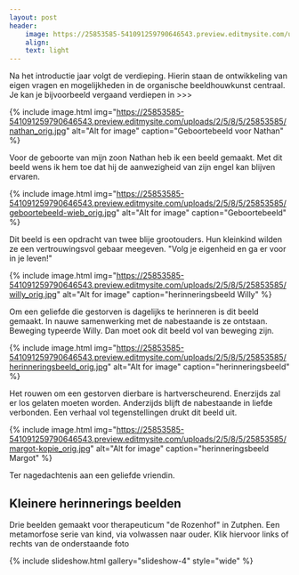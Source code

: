 ```yaml
---
layout: post
header:
    image: https://25853585-541091259790646543.preview.editmysite.com/uploads/2/5/8/5/25853585/header-0_orig.jpg
    align:
    text: light
---
```

Na het introductie jaar volgt de verdieping. Hierin staan de ontwikkeling van eigen vragen en mogelijkheden in de organische beeldhouwkunst centraal. Je kan je bijvoorbeeld vergaand verdiepen in >>>

{% include image.html img="https://25853585-541091259790646543.preview.editmysite.com/uploads/2/5/8/5/25853585/nathan_orig.jpg" alt="Alt for image" caption="Geboortebeeld voor Nathan" %}

Voor de geboorte van mijn zoon Nathan heb ik een beeld gemaakt. Met dit beeld wens ik hem toe dat hij de aanwezigheid van zijn engel kan blijven ervaren.

{% include image.html img="https://25853585-541091259790646543.preview.editmysite.com/uploads/2/5/8/5/25853585/geboortebeeld-wieb_orig.jpg" alt="Alt for image" caption="Geboortebeeld" %}

Dit beeld is een opdracht van twee blije grootouders. Hun kleinkind wilden ze een vertrouwingsvol gebaar meegeven. "Volg je eigenheid en ga er voor in je leven!"

{% include image.html img="https://25853585-541091259790646543.preview.editmysite.com/uploads/2/5/8/5/25853585/willy_orig.jpg" alt="Alt for image" caption="herinneringsbeeld Willy" %}

Om een geliefde die gestorven is dagelijks te herinneren is dit beeld gemaakt. In nauwe samenwerking met de nabestaande is ze ontstaan. Beweging typeerde Willy. Dan moet ook dit beeld vol van beweging zijn.

{% include image.html img="https://25853585-541091259790646543.preview.editmysite.com/uploads/2/5/8/5/25853585/herinneringsbeeld_orig.jpg" alt="Alt for image" caption="herinneringsbeeld" %}

Het rouwen om een gestorven dierbare is hartverscheurend. Enerzijds zal er los gelaten moeten worden. Anderzijds blijft de nabestaande in liefde verbonden. Een verhaal vol tegenstellingen drukt dit beeld uit.

{% include image.html img="https://25853585-541091259790646543.preview.editmysite.com/uploads/2/5/8/5/25853585/margot-kopie_orig.jpg" alt="Alt for image" caption="herinneringsbeeld Margot" %}

Ter nagedachtenis aan een geliefde vriendin.

## Kleinere herinnerings beelden
Drie beelden gemaakt voor therapeuticum "de Rozenhof" in Zutphen. Een metamorfose serie van kind, via volwassen naar ouder.
Klik hiervoor links of rechts van de onderstaande foto


{% include slideshow.html gallery="slideshow-4" style="wide" %}
